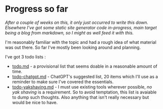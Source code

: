 # Progress so far

_After a couple of weeks on this, it only just occurred to write this down. Elsewhere I've got some static site generator code in-progress, main target being a blog from markdown, so I might as well feed it with this._

I'm reasonably familiar with the topic and had a rough idea of what material was out there. So far I've mostly been looking around and planning.

I've got 3 todo lists :

- [todo.md](todo.md) - a provisional list that seems doable in a reasonable amount of time.
- [todo-chatgpt.md](todo-chatgpt.md) - ChatGPT's suggested list, 20 items which I'll use as a reminder to make sure I've covered the essentials.
- [todo-yakshaving.md](todo-yakshaving.md) - I must use existing tools wherever possible, _no yak shaving_ is a requirement. So to avoid temptation, this list is avaiable to dump such thoughts. Also anything that isn't really necessary but would be nice to have.
